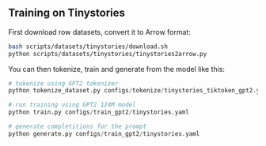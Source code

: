 ## Training on Tinystories

First download row datasets, convert it to Arrow format:

```bash
bash scripts/datasets/tinystories/download.sh
python scripts/datasets/tinystories/tinystories2arrow.py
```

You can then tokenize, train and generate from the model like this:

```python
# tokenize using GPT2 tokenizer
python tokenize_dataset.py configs/tokenize/tinystories_tiktoken_gpt2.yaml

# run training using GPT2 124M model
python train.py configs/train_gpt2/tinystories.yaml

# generate completitions for the prompt
python generate.py configs/train_gpt2/tinystories.yaml
```
